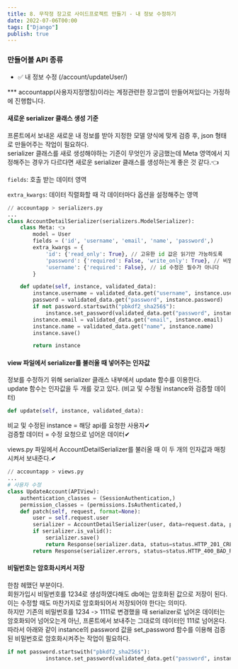 ```yaml
---
title: 8. 무작정 장고로 사이드프로젝트 만들기 - 내 정보 수정하기
date: 2022-07-06T00:00
tags: ["Django"]
publish: true
---
```


### 만들어볼 API 종류

- ✅ 내 정보 수정 (/account/updateUser/)

\*\*\* accountapp(사용자지정명칭)이라는 계정관련한 장고앱이 만들어져있다는 가정하에 진행합니다.

#### 새로운 serializer 클래스 생성 기준

프론트에서 보내온 새로운 내 정보를 받아 지정한 모델 양식에 맞게 검증 후, json 형태로 만들어주는 작업이 필요하다.  
serializer 클래스를 새로 생성해야하는 기준이 무엇인가 궁금했는데 Meta 영역에서 지정해주는 경우가 다르다면 새로운 serializer 클래스를 생성하는게 좋은 것 같다.👈

`fields`: 호출 받는 데이터 영역

`extra_kwargs`: 데이터 직렬화할 때 각 데이터마다 옵션을 설정해주는 영역

```python
// accountapp > serializers.py
...
class AccountDetailSerializer(serializers.ModelSerializer):
    class Meta: 👈
        model = User
        fields = ('id', 'username', 'email', 'name', 'password',)
        extra_kwargs = {
            'id': {'read_only': True}, // 고유한 id 값은 읽기만 가능하도록
            'password': {'required': False, 'write_only': True}, // 비밀번호 수정은 필수가 아니며, 쓰기(수정)이 가능하도록
            'username': {'required': False}, // id 수정은 필수가 아니다
        }

    def update(self, instance, validated_data):
        instance.username = validated_data.get("username", instance.username)
        password = validated_data.get("password", instance.password)
        if not password.startswith("pbkdf2_sha256$"):
            instance.set_password(validated_data.get("password", instance.password))
        instance.email = validated_data.get("email", instance.email)
        instance.name = validated_data.get("name", instance.name)
        instance.save()

        return instance
```

#### view 파일에서 serializer를 불러올 때 넣어주는 인자값

정보를 수정하기 위해 serializer 클래스 내부에서 update 함수를 이용한다.  
update 함수는 인자값을 두 개를 갖고 있다. (비교 및 수정될 instance와 검증할 데이터)

```python
def update(self, instance, validated_data):
```

비교 및 수정된 instance = 해당 api를 요청한 사용자✔  
검증할 데이터 = 수정 요청으로 넘어온 데이터✔

views.py 파일에서 AccountDetailSerializer를 불러올 때 이 두 개의 인자값과 매칭시켜서 보내준다.✔

```python
// accountapp > views.py
...
# 사용자 수정
class UpdateAccount(APIView):
    authentication_classes = (SessionAuthentication,)
    permission_classes = (permissions.IsAuthenticated,)
    def patch(self, request, format=None):
        user = self.request.user
        serializer = AccountDetailSerializer(user, data=request.data, partial=True)✔
        if serializer.is_valid():
            serializer.save()
            return Response(serializer.data, status=status.HTTP_201_CREATED)
        return Response(serializer.errors, status=status.HTTP_400_BAD_REQUEST)
```

#### 비밀번호는 암호화시켜서 저장

한참 헤맸던 부분이다.  
회원가입시 비밀번호를 1234로 생성하였다해도 db에는 암호화된 값으로 저장이 된다. 이는 수정할 때도 마찬가지로 암호화되어서 저장되어야 한다는 의미다.  
하지만 기존의 비밀번호를 1234 -> 1111로 변경했을 때 serializer로 넘어온 데이터는 암호화되어 넘어오는게 아닌, 프론트에서 보내주는 그대로의 데이터인 111로 넘어온다.  
따라서 아래와 같이 instance의 password 값을 set_password 함수를 이용해 검증된 비밀번호로 암호화시켜주는 작업이 필요하다.

```python
if not password.startswith("pbkdf2_sha256$"):
            instance.set_password(validated_data.get("password", instance.password))
```
